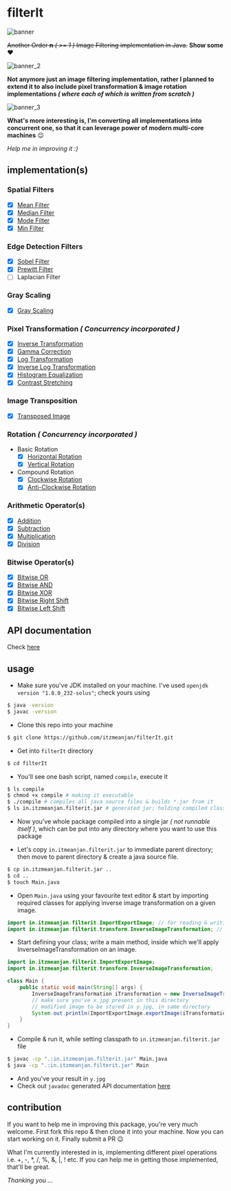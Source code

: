 # filterIt

![banner](examples/banner.jpg)

~~Another Order **n** _( >= 1 )_ Image Filtering implementation in Java.~~ **Show some** :heart:

![banner_2](examples/banner_2.jpg)

**Not anymore just an image filtering implementation, rather I planned to extend it to also include pixel transformation & image rotation implementations _( where each of which is written from scratch )_**

![banner_3](examples/banner_3.png)

**What's more interesting is, I'm converting all implementations into concurrent one, so that it can leverage power of modern multi-core machines** :wink:

_Help me in improving it :)_

## implementation(s)

### Spatial Filters

- [x] [Mean Filter](./docs/meanFilter.md)
- [x] [Median Filter](./docs/medianFilter.md)
- [x] [Mode Filter](./docs/modeFilter.md)
- [x] [Min Filter](./docs/minFilter.md)

### Edge Detection Filters

- [x] [Sobel Filter](./docs/sobelFilter.md)
- [x] [Prewitt Filter](./docs/prewittFilter.md)
- [ ] Laplacian Filter

### Gray Scaling

- [x] [Gray Scaling](./docs/grayscaling.md)

### Pixel Transformation _( Concurrency incorporated )_

- [x] [Inverse Transformation](./docs/inverseTransformation.md)
- [x] [Gamma Correction](./docs/gammaCorrection.md)
- [x] [Log Transformation](./docs/logTransformation.md)
- [x] [Inverse Log Transformation](./docs/inverseLogTransformation.md)
- [x] [Histogram Equalization](./docs/histogramEqualization.md)
- [x] [Contrast Stretching](./docs/contrastStretching.md)

### Image Transposition

- [x] [Transposed Image](./docs/transpose.md)

### Rotation _( Concurrency incorporated )_

- Basic Rotation
    - [x] [Horizontal Rotation](./docs/horizontalRotation.md)
    - [x] [Vertical Rotation](./docs/verticalRotation.md)
- Compound Rotation
    - [x] [Clockwise Rotation](./docs/clockwiseRotation.md)
    - [x] [Anti-Clockwise Rotation](./docs/antiClockwiseRotation.md)

### Arithmetic Operator(s)

- [x] [Addition](./docs/additionOp.md)
- [x] [Subtraction](./docs/subtractionOp.md)
- [x] [Multiplication](./docs/multiplicationOp.md)
- [x] [Division](./docs/divisionOp.md)

### Bitwise Operator(s)

- [x] [Bitwise OR](./docs/bitwiseOROp.md)
- [x] [Bitwise AND](./docs/bitwiseANDOp.md)
- [x] [Bitwise XOR](./docs/bitwiseXOROp.md)
- [x] [Bitwise Right Shift](./docs/bitwiseRightShiftOp.md)
- [x] [Bitwise Left Shift](./docs/bitwiseLeftShiftOp.md)

## API documentation

Check [here](https://itzmeanjan.github.io/filterIt/javadoc/)

## usage

- Make sure you've JDK installed on your machine. I've used `openjdk version "1.8.0_232-solus"`; check yours using

```bash
$ java -version
$ javac -version
```

- Clone this repo into your machine

```bash
$ git clone https://github.com/itzmeanjan/filterIt.git
```

- Get into `filterIt` directory

```bash
$ cd filterIt
```

- You'll see one bash script, named `compile`, execute it

```bash
$ ls compile
$ chmod +x compile # making it executable
$ ./compile # compiles all java source files & builds *.jar from it
$ ls in.itzmeanjan.filterit.jar # generated jar; holding compiled classes
```

- Now you've whole package compiled into a single jar _( not runnable itself )_, which can be put into any directory where you want to use this package

- Let's copy `in.itmeanjan.filterit.jar` to immediate parent directory; then move to parent directory & create a java source file.

```bash
$ cp in.itzmeanjan.filterit.jar ..
$ cd ..
$ touch Main.java
```

- Open `Main.java` using your favourite text editor & start by importing required classes for applying inverse image transformation on a given image.

```java
import in.itzmeanjan.filterit.ImportExportImage; // for reading & writing images
import in.itzmeanjan.filterit.transform.InverseImageTransformation; // implementation of inverse image transformation
```

- Start defining your class; write a main method, inside which we'll apply InverseImageTransformation on an image.

```java
import in.itzmeanjan.filterit.ImportExportImage;
import in.itzmeanjan.filterit.transform.InverseImageTransformation;

class Main {
    public static void main(String[] args) {
        InverseImageTransformation iTransformation = new InverseImageTransformation();
        // make sure you've x.jpg present in this directory
        // modified image to be stored in y.jpg, in same directory
        System.out.println(ImportExportImage.exportImage(iTransformation.transform("./x.jpg"), "./y.jpg"));
    }
}
```

- Compile & run it, while setting classpath to `in.itzmeanjan.filterit.jar` file

```bash
$ javac -cp ".:in.itzmeanjan.filterit.jar" Main.java
$ java -cp ".:in.itzmeanjan.filterit.jar" Main
```

- And you've your result in `y.jpg`
- Check out `javadoc` generated API documentation [here](https://itzmeanjan.github.io/filterIt/javadoc/)

## contribution

If you want to help me in improving this package, you're very much welcome. First fork this repo & then clone it into your machine. Now you can start working on it. Finally submit a PR :wink:

What I'm currently interested in is, implementing different pixel operations i.e. +, -, *, /, %, &, \|, ! etc. If you can help me in getting those implemented, that'll be great.


_Thanking you ..._

